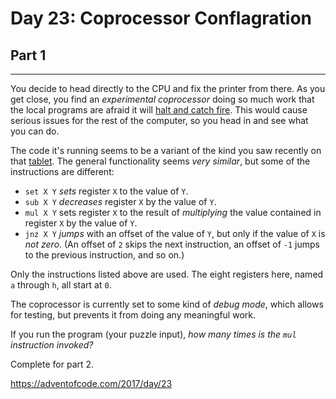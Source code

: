 # Day 23: Coprocessor Conflagration
## Part 1
-----------------------------------------

You decide to head directly to the CPU and fix the printer from there. As you get close, you find an *experimental coprocessor* doing so much work that the local programs are afraid it will [halt and catch fire](https://en.wikipedia.org/wiki/Halt_and_Catch_Fire). This would cause serious issues for the rest of the computer, so you head in and see what you can do.

The code it's running seems to be a variant of the kind you saw recently on that [tablet](18). The general functionality seems *very similar*, but some of the instructions are different:

* `set X Y` *sets* register `X` to the value of `Y`.
* `sub X Y` *decreases* register `X` by the value of `Y`.
* `mul X Y` sets register `X` to the result of *multiplying* the value contained in register `X` by the value of `Y`.
* `jnz X Y` *jumps* with an offset of the value of `Y`, but only if the value of `X` is *not zero*. (An offset of `2` skips the next instruction, an offset of `-1` jumps to the previous instruction, and so on.)

Only the instructions listed above are used. The eight registers here, named `a` through `h`, all start at `0`.


The coprocessor is currently set to some kind of *debug mode*, which allows for testing, but prevents it from doing any meaningful work.

If you run the program (your puzzle input), *how many times is the `mul` instruction invoked?*



Complete for part 2.

https://adventofcode.com/2017/day/23

